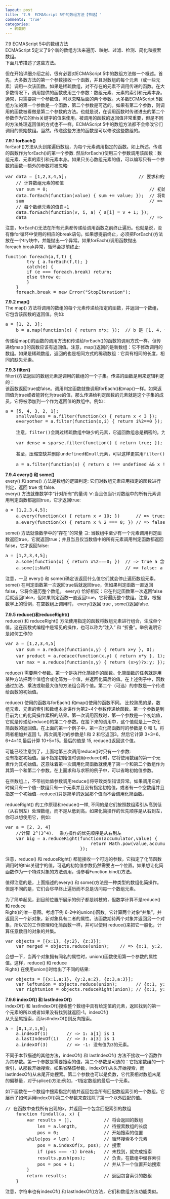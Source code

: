 ```yaml
---
layout: post
title: '7.9  ECMAScript 5中的数组方法【节选】'
comments: 'true'
categories:
  - 转载的
---
```

7.9 ECMAScript 5中的数组方法  
ECMAScript 5定义了9个新的数组方法来遍历、映射、过滤、检测、简化和搜索数组。  
下面几节描述了这些方法。

但在开始详细介绍之前，很有必要对ECMAScript 5中的数组方法做一个概述。首先，大多数方法的第一个参数接收一个函数，并且对数组的每个元素（或一些元素）调用一次该函数。如果是稀疏数组，对不存在的元素不调用传递的函数。在大多数情况下，调用提供的函数使用三个参数：数组元素、元素的索引和元素本身。通常，只需要第一个参数值，可以忽略后面的两个参数。大多数ECMAScript 5数组方法的第一个参数是一个函数，第二个参数是可选的。如果有第二个参数，则调用的函数被看做是第二个参数的方法。也就是说，在调用函数时传递进去的第二个参数作为它的this关键字的值来使用。被调用的函数的返回值非常重要，但是不同的方法处理返回值的方式也不一样。ECMAScript 5中的数组方法都不会修改它们调用的原始数组。当然，传递这些方法的函数是可以修改这些数组的。

**7.9.1 forEach()**  
forEach()方法从头到尾遍历数组，为每个元素调用指定的函数。如上所述，传递的函数作为forEach()的第一个参数. 然后forEach()使用三个参数调用该函数：数组元素、元素的索引和元素本身。如果只关心数组元素的值，可以编写只有一个参数的函数&#8212;额外的参数将被忽略:

<pre>var data = [1,2,3,4,5];                           // 要求和的数组
    // 计算数组元素的和值
    var sum = 0;                                      // 初始为0
    data.forEach(function(value) { sum += value; });  // 将每个值累加到sum上
    sum                                               // => 15
    // 每个数组元素的值自+1
    data.forEach(function(v, i, a) { a[i] = v + 1; });
    data                                              // => [2,3,4,5,6]</pre>

注意，forEach()无法在所有元素都传递给调用函数之前终止遍历。也就是说，没有像for循环中使用的相应的break语句。如果想提前终止，必须把ForEach()方法放在一个try块中，并能抛出一个异常。如果forEach()调用函数抛出foreach.break异常，循环会提前终止:

<pre>function foreach(a,f,t) {
        try { a.forEach(f,t); }
        catch(e) {
        if (e === foreach.break) return; 
        else throw e;
        }
    }
    foreach.break = new Error("StopIteration");</pre>

**7.9.2 map()**  
The map() 方法将调用的数组的每个元素传递给指定的函数，并返回一个数组，它包含该函数的返回值。例如:

<pre>a = [1, 2, 3];
    b = a.map(function(x) { return x*x; });  // b 是 [1, 4, 9]</pre>

传递给map()的函数的调用方法和传递给forEach()的函数的调用方式一样。但传递给map()的函数应该有返回值。注意，map()返回的是新数组：它不修改调用的数组。如果是稀疏数组，返回的也是相同方式的稀疏数组：它具有相同的长度，相同的缺失元素。

**7.9.3 filter()**  
filter()方法返回的数组元素是调用的数组的一个子集。传递的函数是用来逻辑判定的：  
该函数返回true或false。调用判定函数就像调用forEach()和map()一样。如果返回值为true或者能转化为true的值，那么传递给判定函数的元素就是这个子集的成员，它将被添加到一个作为返回值的数组中。例如：

<pre>a = [5, 4, 3, 2, 1];
    smallvalues = a.filter(function(x) { return x &lt; 3 });   // [2, 1]
    everyother = a.filter(function(x,i) { return i%2==0 }); // [5, 3, 1]
    
    注意，filter()会跳过稀疏数组中缺少的元素，它返回数组总是稠密的。为了压缩稀疏数组的空缺，代码如下：
    
    var dense = sparse.filter(function() { return true; });
    
    甚至，压缩空缺并删除undefined和null元素，可以这样更实用filter()：
    
    a = a.filter(function(x) { return x !== undefined &#038;&#038; x != null; });</pre>

**7.9.4 every() 和 some()**  
every() 和 some() 方法是数组的逻辑判定: 它们对数组元素应用指定的函数进行判定，返回 true 或 false.  
every() 方法就像数学中“针对所有”的量词 ∀:当且仅当针对数组中的所有元素调用判定函数都返回true，它才返回true:

<pre>a = [1,2,3,4,5];
    a.every(function(x) { return x &lt; 10; })      // => true: 所有值&lt; 10.
    a.every(function(x) { return x % 2 === 0; }) // => false: 不是所有的值都是偶数</pre>

some() 方法就像数学中的“存在”的常量 ∃: 当数组中至少有一个元素调用判定函数返回true，它就返回true；并且当且仅当数值中的所有元素调用判定函数都返回false，它才返回false:

<pre>a = [1,2,3,4,5];
    a.some(function(x) { return x%2===0; })  // => true a 含有偶数值
    a.some(isNaN)                            // => false: a 不包含非数值元素.</pre>

注意，一旦 every() 和 some()确定该返回什么值它们就会停止遍历数组元素。 some() 在判定函数第一次返回true后就返回true，但如果判定函数一直返回false，它将会遍历整个数组。 every() 恰好相反：它在判定函数第一次返回false后就返回false，但如果判定函数一直返回true，它将遍历整个数组。注意，根据数学上的惯例，在空数组上调用时， every()返回 true , some()返回false.

**7.9.5 reduce()和reduceRight()**  
reduce() 和 reduceRight() 方法使用指定的函数将数组元素进行组合，生成单个值。这在函数式编程中是常见的操作，也可以称为“注入” 和 “折叠”。举例说明它是如何工作的:

<pre>var a = [1,2,3,4,5]
    var sum = a.reduce(function(x,y) { return x+y }, 0);     // 数组求和
    var product = a.reduce(function(x,y) { return x*y }, 1); // 数组求积
    var max = a.reduce(function(x,y) { return (x>y)?x:y; }); // 求最大值</pre>

reduce() 需要两个参数。第一个是执行化简操作的函数。化简函数的任务就是用某种方法把两个值组合或化简为一个值，并返回化简后的值。在上述例子中，函数通过加法、乘法或取最大值的方法组合两个值。第二个（可选）的参数是一个传递给函数的初始值。

reduce() 使用的函数与forEach() 和map()使用的函数不同。 比较熟悉的是，数组元素、元素的索引和数组本身讲作为第2~4个参数传递给函数。第一个参数是到目前为止的化简操作累积的结果。第一次调用函数时，第一个参数是一个初始值，它就是传递给reduce()的第二个参数。在接下来的调用中，这个值就是上一次化简函数的返回值。在上面的第一个例子中，第一次化简函数时的参数是 0 和 1。将两者相加并返回 1。再次调用时的参数是1 和 2 和它返回3。然后它计算 3+3=6、 6+4=10,最后计算 10+5=15。最后的值是 15, reduce()返回这个值。

可能已经注意到了，上面地第三次调用reduce()时只有一个参数:  
没有指定初始值。当不指定初始值时调用reduce()时，它将使用数组的第一个元素作为其初始值。这意味着第一次调用化简函数就使用了第一个和第二个数组作为其第一个和第二个参数。在上面求和与求积的例子中，可以省略初始值参数。

在空数组上，不带初始值参数调用reduce()将导致类型错误异常。如果调用它的时候只有一个值--数组只有一个元素并且没有指定初始值，或者有一个空数组并且指定一个初始值--reduce()只是简单的返回那个值而不会调用化简函数。

reduceRight() 的工作原理和reduce()一样, 不同的是它们按照数组索引从高到低（从右到左）处理数组，而不是从低到高。如果化简操作的优先顺序是从右到左，你可以想使用它，例如:

<pre>var a = [2, 3, 4]
    //计算 2^(3^4).  乘方操作的优先顺序是从右到左
    var big = a.reduceRight(function(accumulator,value) {
                                return Math.pow(value,accumulator);
                            });</pre>

注意，reduce() 和 reduceRight() 都能接收一个可选的参数，它指定了化简函数调用时的this关键字的值。可选的初始值参数仍然需要占一个位置。如果想让化简函数作为一个特殊对象的方法调用，请参看Function.bind()方法。

值得注意的是，上面描述的every() 和 some()方法是一种类型的数组化简操作。但是不同的是，它们会尽早终止遍历而不总是访问每一个数组元素。

为了简单起见，到目前位置所展示的例子都是树枝的，但数学计算不是reduce() 和 reduce  
Right()的唯一意图。考虑下例 6-2中的union()函数。它计算两个对象“并集”，并返回另一个新对象，新对象具有二者的属性。该函数期待两个对象并返回另一个对象，所以它的工作原理和化简函数一样，并可以使用 reduce()来把它一般化，计算任意数目的对象的并集。

<pre>var objects = [{x:1}, {y:2}, {z:3}];
    var merged = objects.reduce(union);    // => {x:1, y:2, z:3}</pre>

会想一下，当两个对象拥有同名的属性时，union()函数使用第一个参数的属性值。这样，reduce() 和 reduce  
Right() 在使用union()时给出了不同的结果:

<pre>var objects = [{x:1,a:1}, {y:2,a:2}, {z:3,a:3}];
    var leftunion = objects.reduce(union);       // {x:1, y:2, z:3, a:1}
    var rightunion = objects.reduceRight(union); // {x:1, y:2, z:3, a:3}</pre>

**7.9.6 indexOf() 和 lastIndexOf()**  
indexOf() 和 lastIndexOf()搜索整个数组中具有给定值的元素，返回找到的第一个元素的所以或者如果没有找到就返回-1。indexOf()  
从头至尾搜索，而lastIndexOf()则反向搜索。

<pre>a = [0,1,2,1,0];
    a.indexOf(1)       // => 1: a[1] is 1
    a.lastIndexOf(1)   // => 3: a[3] is 1
    a.indexOf(3)       // => -1: 没有值为3的元素。</pre>

不同于本节描述的其他方法，indexOf() 和 lastIndexOf() 方法不接收一个函数作为其参数。第一个参数是需要搜索的值，第二个参数是可选的：它指定数组的一个索引，从那数开始搜索。如果省略该参数，indexOf()从头开始搜索，而 lastIndexOf()从末尾开始搜索。第二个参数也可以是负数，它代表相对数组末尾的偏移量，对于splice()方法:例如，-1指定数组的最后一个元素。

如下函数在一个数组中搜索指定的值并返回包含所有匹配数组索引的一个数组。它展示了如何运用indexOf()第二个参数来查找除了第一个以外匹配的值。

<pre>// 在函数中查找所有出现的x，并返回一个包含匹配索引的数组
    function findall(a, x) {
        var results = [],            // 将会返回的数组
            len = a.length,          // 待搜索数组的长度
            pos = 0;                 // 开始搜索的位置
        while(pos &lt; len) {           // 循环搜索多个元素
            pos = a.indexOf(x, pos); // 搜索
            if (pos === -1) break;   // 未找到，就完成搜索
            results.push(pos);       // 负责，在数组中储存索引
            pos = pos + 1;           // 并从下一个位置开始搜索
        }
        return results;              // 返回包含索引的数组
    }</pre>

注意，字符串也有indexOf() 和 lastIndexOf()方法，它们和数组方法功能类似。